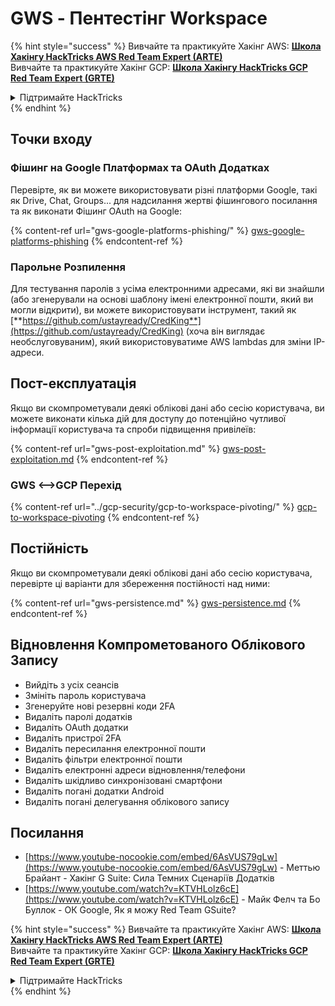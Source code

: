 # GWS - Пентестінг Workspace

{% hint style="success" %}
Вивчайте та практикуйте Хакінг AWS: <img src="/.gitbook/assets/image.png" alt="" data-size="line">[**Школа Хакінгу HackTricks AWS Red Team Expert (ARTE)**](https://training.hacktricks.xyz/courses/arte)<img src="/.gitbook/assets/image.png" alt="" data-size="line">\
Вивчайте та практикуйте Хакінг GCP: <img src="/.gitbook/assets/image (2).png" alt="" data-size="line">[**Школа Хакінгу HackTricks GCP Red Team Expert (GRTE)**<img src="/.gitbook/assets/image (2).png" alt="" data-size="line">](https://training.hacktricks.xyz/courses/grte)

<details>

<summary>Підтримайте HackTricks</summary>

* Перевірте [**плани підписки**](https://github.com/sponsors/carlospolop)!
* **Приєднуйтесь до** 💬 [**групи Discord**](https://discord.gg/hRep4RUj7f) або [**групи Telegram**](https://t.me/peass) або **слідкуйте** за нами на **Twitter** 🐦 [**@hacktricks\_live**](https://twitter.com/hacktricks\_live)**.**
* **Поширюйте хакерські трюки, надсилаючи PR до** [**HackTricks**](https://github.com/carlospolop/hacktricks) та [**HackTricks Cloud**](https://github.com/carlospolop/hacktricks-cloud) репозиторіїв на GitHub.

</details>
{% endhint %}

## Точки входу

### Фішинг на Google Платформах та OAuth Додатках

Перевірте, як ви можете використовувати різні платформи Google, такі як Drive, Chat, Groups... для надсилання жертві фішингового посилання та як виконати Фішинг OAuth на Google:

{% content-ref url="gws-google-platforms-phishing/" %}
[gws-google-platforms-phishing](gws-google-platforms-phishing/)
{% endcontent-ref %}

### Парольне Розпилення

Для тестування паролів з усіма електронними адресами, які ви знайшли (або згенерували на основі шаблону імені електронної пошти, який ви могли відкрити), ви можете використовувати інструмент, такий як [**https://github.com/ustayready/CredKing**](https://github.com/ustayready/CredKing) (хоча він виглядає необслуговуваним), який використовуватиме AWS lambdas для зміни IP-адреси.

## Пост-експлуатація

Якщо ви скомпрометували деякі облікові дані або сесію користувача, ви можете виконати кілька дій для доступу до потенційно чутливої інформації користувача та спроби підвищення привілеїв:

{% content-ref url="gws-post-exploitation.md" %}
[gws-post-exploitation.md](gws-post-exploitation.md)
{% endcontent-ref %}

### GWS <-->GCP Перехід

{% content-ref url="../gcp-security/gcp-to-workspace-pivoting/" %}
[gcp-to-workspace-pivoting](../gcp-security/gcp-to-workspace-pivoting/)
{% endcontent-ref %}

## Постійність

Якщо ви скомпрометували деякі облікові дані або сесію користувача, перевірте ці варіанти для збереження постійності над ними:

{% content-ref url="gws-persistence.md" %}
[gws-persistence.md](gws-persistence.md)
{% endcontent-ref %}

## Відновлення Компрометованого Облікового Запису

* Вийдіть з усіх сеансів
* Змініть пароль користувача
* Згенеруйте нові резервні коди 2FA
* Видаліть паролі додатків
* Видаліть OAuth додатки
* Видаліть пристрої 2FA
* Видаліть пересилання електронної пошти
* Видаліть фільтри електронної пошти
* Видаліть електронні адреси відновлення/телефони
* Видаліть шкідливо синхронізовані смартфони
* Видаліть погані додатки Android
* Видаліть погані делегування облікового запису

## Посилання

* [https://www.youtube-nocookie.com/embed/6AsVUS79gLw](https://www.youtube-nocookie.com/embed/6AsVUS79gLw) - Меттью Брайант - Хакінг G Suite: Сила Темних Сценаріїв Додатків
* [https://www.youtube.com/watch?v=KTVHLolz6cE](https://www.youtube.com/watch?v=KTVHLolz6cE) - Майк Фелч та Бо Буллок - ОК Google, Як я можу Red Team GSuite?

{% hint style="success" %}
Вивчайте та практикуйте Хакінг AWS: <img src="/.gitbook/assets/image.png" alt="" data-size="line">[**Школа Хакінгу HackTricks AWS Red Team Expert (ARTE)**](https://training.hacktricks.xyz/courses/arte)<img src="/.gitbook/assets/image.png" alt="" data-size="line">\
Вивчайте та практикуйте Хакінг GCP: <img src="/.gitbook/assets/image (2).png" alt="" data-size="line">[**Школа Хакінгу HackTricks GCP Red Team Expert (GRTE)**<img src="/.gitbook/assets/image (2).png" alt="" data-size="line">](https://training.hacktricks.xyz/courses/grte)

<details>

<summary>Підтримайте HackTricks</summary>

* Перевірте [**плани підписки**](https://github.com/sponsors/carlospolop)!
* **Приєднуйтесь до** 💬 [**групи Discord**](https://discord.gg/hRep4RUj7f) або [**групи Telegram**](https://t.me/peass) або **слідкуйте** за нами на **Twitter** 🐦 [**@hacktricks\_live**](https://twitter.com/hacktricks\_live)**.**
* **Поширюйте хакерські трюки, надсилаючи PR до** [**HackTricks**](https://github.com/carlospolop/hacktricks) та [**HackTricks Cloud**](https://github.com/carlospolop/hacktricks-cloud) репозиторіїв на GitHub.

</details>
{% endhint %}
